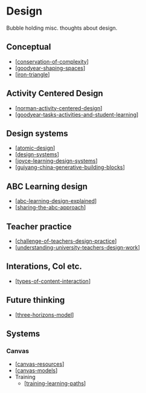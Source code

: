 # Design

Bubble holding misc. thoughts about design.

## Conceptual

- [[conservation-of-complexity]]
- [[goodyear-shaping-spaces]]
- [[iron-triangle]]

## Activity Centered Design

- [[norman-activity-centered-design]]
- [[goodyear-tasks-activities-and-student-learning]]

## Design systems

- [[atomic-design]]
- [[design-systems]]
- [[joyce-learning-design-systems]]
- [[guiyang-china-generative-building-blocks]]

## ABC Learning design

- [[abc-learning-design-explained]]
- [[sharing-the-abc-approach]]

## Teacher practice

- [[challenge-of-teachers-design-practice]]
- [[understanding-university-teachers-design-work]]

## Interations, CoI etc.

- [[types-of-content-interaction]]

## Future thinking

- [[three-horizons-model]]

## Systems 

### Canvas

- [[canvas-resources]]
- [[canvas-models]]
- Training
  - [[training-learning-paths]]

[//begin]: # "Autogenerated link references for markdown compatibility"
[conservation-of-complexity]: conservation-of-complexity.md "The Law of Conservation of Complexity"
[goodyear-shaping-spaces]: goodyear-shaping-spaces.md "Shaping Spaces - Peter Goodyear ALTC 2017 Keynote"
[iron-triangle]: iron-triangle.md "Iron Triangle"
[norman-activity-centered-design]: norman-activity-centered-design.md "norman-activity-centered-design"
[goodyear-tasks-activities-and-student-learning]: goodyear-tasks-activities-and-student-learning.md "Tasks, activities and student learning"
[atomic-design]: atomic-design.md "Atomic Design"
[design-systems]: design-systems.md "Design Systems"
[joyce-learning-design-systems]: joyce-learning-design-systems.md "Joyce Learning Design Systems"
[guiyang-china-generative-building-blocks]: guiyang-china-generative-building-blocks.md "guiyang-china-generative-building-blocks"
[abc-learning-design-explained]: abc-learning-design-explained.md "abc-learning-design-explained"
[sharing-the-abc-approach]: sharing-the-abc-approach.md "Sharing the ABC Approach"
[challenge-of-teachers-design-practice]: challenge-of-teachers-design-practice.md "Challenge of Teachers Design Practice"
[understanding-university-teachers-design-work]: understanding-university-teachers-design-work.md "Understanding University Teachers Design Work"
[types-of-content-interaction]: types-of-content-interaction.md "Taxonomy of student-to-content interactions strategies"
[three-horizons-model]: three-horizons-model.md "Three Horizons Model"
[canvas-resources]: canvas/canvas-resources.md "Canvas resources"
[canvas-models]: canvas/canvas-models.md "Canvas models"
[training-learning-paths]: canvas/training-learning-paths.md "Creating learning paths"
[//end]: # "Autogenerated link references"